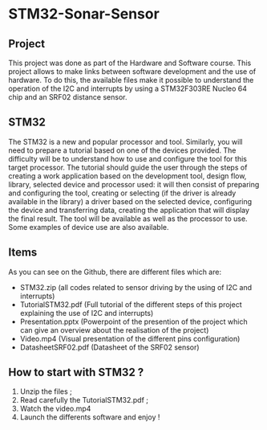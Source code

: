 # STM32-Sonar-Sensor


## Project 

This project was done as part of the Hardware and Software course. This project allows to make links between software development and the use of hardware. 
To do this, the available files make it possible to understand the operation of the I2C and interrupts by using a STM32F303RE Nucleo 64 chip and an SRF02 distance sensor.


## STM32 

The STM32 is a new and popular processor and tool. 
Similarly, you will need to prepare a tutorial based on one of the devices provided. 
The difficulty will be to understand how to use and configure the tool for this target processor. 
The tutorial should guide the user through the steps of creating a work application based 
on the development tool, design flow, library, selected device and processor used: 
it will then consist of preparing and configuring the tool, creating or selecting 
(if the driver is already available in the library) a driver based on the selected device, 
configuring the device and transferring data, creating the application that will display the final result.
 The tool will be available as well as the processor to use. Some examples of device use are also available.




## Items 

As you can see on the Github, there are different files which are: 

* STM32.zip (all codes related to sensor driving by the using of I2C and interrupts)
* TutorialSTM32.pdf (Full tutorial of the different steps of this project explaining the use of I2C and interrupts)
* Presentation.pptx (Powerpoint of the presention of the project which can give an overview about the realisation of the project)
* Video.mp4 (Visual presentation of the different pins configuration)
* DatasheetSRF02.pdf (Datasheet of the SRF02 sensor)


## How to start with STM32 ? 

1) Unzip the files ; 
2) Read carefully the TutorialSTM32.pdf ; 
3) Watch the video.mp4
4) Launch the differents software and enjoy ! 
